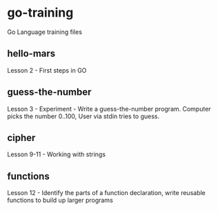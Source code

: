 # go-training

Go Language training files

## hello-mars

Lesson 2 - First steps in GO

## guess-the-number

Lesson 3 - Experiment - Write a guess-the-number program. Computer picks the number 0..100, User via stdin tries to guess.

## cipher

Lesson 9-11 - Working with strings

## functions

Lesson 12 - Identify the parts of a function declaration, write reusable functions to build up larger programs
